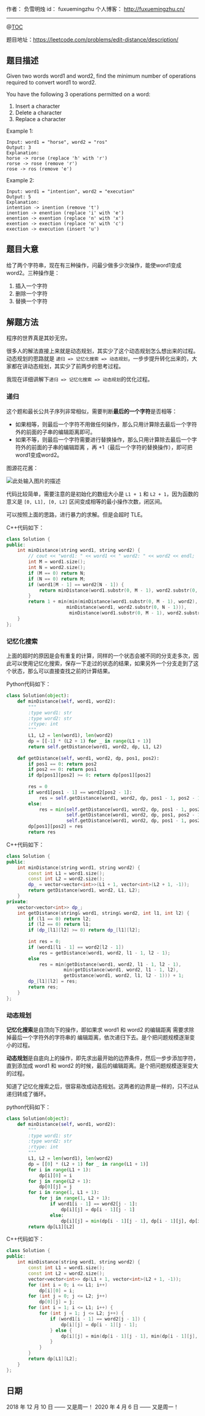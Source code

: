 

作者： 负雪明烛
id：	fuxuemingzhu
个人博客：	http://fuxuemingzhu.cn/

---
@[TOC](目录)


题目地址：https://leetcode.com/problems/edit-distance/description/


## 题目描述

Given two words word1 and word2, find the minimum number of operations required to convert word1 to word2.

You have the following 3 operations permitted on a word:

1. Insert a character
1. Delete a character
1. Replace a character

Example 1:

    Input: word1 = "horse", word2 = "ros"
    Output: 3
    Explanation: 
    horse -> rorse (replace 'h' with 'r')
    rorse -> rose (remove 'r')
    rose -> ros (remove 'e')

Example 2:

    Input: word1 = "intention", word2 = "execution"
    Output: 5
    Explanation: 
    intention -> inention (remove 't')
    inention -> enention (replace 'i' with 'e')
    enention -> exention (replace 'n' with 'x')
    exention -> exection (replace 'n' with 'c')
    exection -> execution (insert 'u')

## 题目大意

给了两个字符串，现在有三种操作，问最少做多少次操作，能使word1变成word2。三种操作是：

1. 插入一个字符
2. 删除一个字符
3. 替换一个字符

## 解题方法
程序的世界真是其妙无穷。

很多人的解法直接上来就是动态规划，其实少了这个动态规划怎么想出来的过程。动态规划的思路就是 `递归 => 记忆化搜索 => 动态规划`，一步步提升转化出来的，大家都在讲动态规划，其实少了前两步的思考过程。

我现在详细讲解下`递归 => 记忆化搜索 => 动态规划`的优化过程。

### 递归

这个题和最长公共子序列非常相似，需要判断**最后的一个字符**是否相等：

- 如果相等，则最后一个字符不用做任何操作，那么只用计算除去最后一个字符外的前面的子串的编辑距离即可。
- 如果不等，则最后一个字符需要进行替换操作，那么只用计算除去最后一个字符外的前面的子串的编辑距离 ，再 +1（最后一个字符的替换操作），即可把word1变成word2。


图源花花酱：

![此处输入图片的描述][1]

代码比较简单，需要注意的是初始化的数组大小是 `L1 + 1` 和 `L2 + 1`，因为函数的意义是 `[0, L1], [0, L2]` 区间变成相等的最小操作次数，闭区间。

可以按照上面的思路，进行暴力的求解。但是会超时 TLE。

C++代码如下：

```cpp
class Solution {
public:
    int minDistance(string word1, string word2) {
        // cout << "word1: " << word1 << " word2: " << word2 << endl;
        int M = word1.size();
        int N = word2.size();
        if (M == 0) return N;
        if (N == 0) return M;
        if (word1[M - 1] == word2[N - 1]) {
            return minDistance(word1.substr(0, M - 1), word2.substr(0, N - 1));
        }
        return 1 + min(min(minDistance(word1.substr(0, M - 1), word2),
                      minDistance(word1, word2.substr(0, N - 1))),
                       minDistance(word1.substr(0, M - 1), word2.substr(0, N - 1)));
    }
};
```

### 记忆化搜索

上面的超时的原因是会有重复的计算，同样的一个状态会被不同的分支走多次，因此可以使用记忆化搜索，保存一下走过的状态的结果，如果另外一个分支走到了这个状态，那么可以直接查找之前的计算结果。

Python代码如下：

```python
class Solution(object):
    def minDistance(self, word1, word2):
        """
        :type word1: str
        :type word2: str
        :rtype: int
        """
        L1, L2 = len(word1), len(word2)
        dp = [[-1] * (L2 + 1) for _ in range(L1 + 1)]
        return self.getDistance(word1, word2, dp, L1, L2)
    
    def getDistance(self, word1, word2, dp, pos1, pos2):
        if pos1 == 0: return pos2
        if pos2 == 0: return pos1
        if dp[pos1][pos2] >= 0: return dp[pos1][pos2]
        
        res = 0
        if word1[pos1 - 1] == word2[pos2 - 1]:
            res = self.getDistance(word1, word2, dp, pos1 - 1, pos2 - 1)
        else:
            res = min(self.getDistance(word1, word2, dp, pos1 - 1, pos2 - 1),
                      self.getDistance(word1, word2, dp, pos1, pos2 - 1),
                      self.getDistance(word1, word2, dp, pos1 - 1, pos2)) + 1
        dp[pos1][pos2] = res
        return res
```

C++代码如下：

```cpp
class Solution {
public:
    int minDistance(string word1, string word2) {
        const int L1 = word1.size();
        const int L2 = word2.size();
        dp_ = vector<vector<int>>(L1 + 1, vector<int>(L2 + 1, -1));
        return getDistance(word1, word2, L1, L2);
    }
private:
    vector<vector<int>> dp_;
    int getDistance(string& word1, string& word2, int l1, int l2) {
        if (l1 == 0) return l2;
        if (l2 == 0) return l1;
        if (dp_[l1][l2] >= 0) return dp_[l1][l2];
        
        int res = 0;
        if (word1[l1 - 1] == word2[l2 - 1])
            res = getDistance(word1, word2, l1 - 1, l2 - 1);
        else
            res = min(getDistance(word1, word2, l1 - 1, l2 - 1),
                     min(getDistance(word1, word2, l1 - 1, l2),
                     getDistance(word1, word2, l1, l2 - 1))) + 1;
        dp_[l1][l2] = res;
        return res;
    }
};
```

### 动态规划

**记忆化搜索**是自顶向下的操作，即如果求 word1 和 word2 的编辑距离 需要求除掉最后一个字符外的字符串的 编辑距离，依次递归下去。是个把问题规模逐渐变小的过程。

**动态规划**是自底向上的操作，即先求出最开始的边界条件，然后一步步添加字符，直到添加成 word1 和 word2 的时候，最后的编辑距离。是个把问题规模逐渐变大的过程。

知道了记忆化搜索之后，很容易改成动态规划。这两者的边界是一样的，只不过从递归转成了循环。

python代码如下：

```python
class Solution(object):
    def minDistance(self, word1, word2):
        """
        :type word1: str
        :type word2: str
        :rtype: int
        """
        L1, L2 = len(word1), len(word2)
        dp = [[0] * (L2 + 1) for _ in range(L1 + 1)]
        for i in range(L1 + 1):
            dp[i][0] = i
        for j in range(L2 + 1):
            dp[0][j] = j
        for i in range(1, L1 + 1):
            for j in range(1, L2 + 1):
                if word1[i - 1] == word2[j - 1]:
                    dp[i][j] = dp[i - 1][j - 1]
                else:
                    dp[i][j] = min(dp[i - 1][j - 1], dp[i - 1][j], dp[i][j - 1]) + 1
        return dp[L1][L2]
```

C++代码如下：

```cpp
class Solution {
public:
    int minDistance(string word1, string word2) {
        const int L1 = word1.size();
        const int L2 = word2.size();
        vector<vector<int>> dp(L1 + 1, vector<int>(L2 + 1, -1));
        for (int i = 0; i <= L1; i++)
            dp[i][0] = i;
        for (int j = 0; j <= L2; j++)
            dp[0][j] = j;
        for (int i = 1; i <= L1; i++) {
            for (int j = 1; j <= L2; j++) {
                if (word1[i - 1] == word2[j - 1]) {
                    dp[i][j] = dp[i - 1][j - 1];
                } else {
                    dp[i][j] = min(dp[i - 1][j - 1], min(dp[i - 1][j], dp[i][j - 1])) + 1;
                }
            }
        }
        return dp[L1][L2];
    }
};
```

## 日期

2018 年 12 月 10 日 —— 又是周一！
2020 年 4 月 6 日 —— 又是周一！


  [1]: https://zxi.mytechroad.com/blog/wp-content/uploads/2017/10/72-ep87.png
